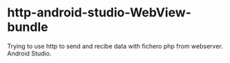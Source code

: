 # http-android-studio-WebView-bundle
Trying to use http to send and recibe data with fichero php from webserver. Android Studio.
